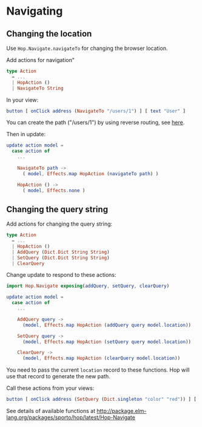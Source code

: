 # Navigating

## Changing the location

Use `Hop.Navigate.navigateTo` for changing the browser location.

Add actions for navigation"

```elm
type Action
  = ...
  | HopAction ()
  | NavigateTo String
```

In your view:

```elm
button [ onClick address (NavigateTo "/users/1") ] [ text "User" ]
```

You can create the path ("/users/1") by using reverse routing, see [here](https://github.com/sporto/hop/blob/master/docs/building-routes.md#reverse-routing). 

Then in update:

```elm
update action model =
  case action of
    ...
    
    NavigateTo path ->
      ( model, Effects.map HopAction (navigateTo path) )

    HopAction () ->
      ( model, Effects.none )
```

## Changing the query string

Add actions for changing the query string:

```elm
type Action
  = ...
  | HopAction ()
  | AddQuery (Dict.Dict String String)
  | SetQuery (Dict.Dict String String)
  | ClearQuery
```

Change update to respond to these actions:

```elm
import Hop.Navigate exposing(addQuery, setQuery, clearQuery)

update action model =
  case action of
    ...

    AddQuery query ->
      (model, Effects.map HopAction (addQuery query model.location))

    SetQuery query ->
      (model, Effects.map HopAction (setQuery query model.location))

    ClearQuery ->
      (model, Effects.map HopAction (clearQuery model.location))
```

You need to pass the current `location` record to these functions. Hop will use that record to generate the new path.

Call these actions from your views:

```elm
button [ onClick address (SetQuery (Dict.singleton "color" "red")) ] [ text "Set query" ]
```

See details of available functions at <http://package.elm-lang.org/packages/sporto/hop/latest/Hop-Navigate>
